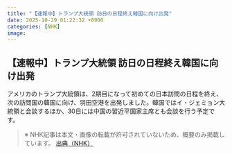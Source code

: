 ```yaml
---
title: "【速報中】トランプ大統領 訪日の日程終え韓国に向け出発"
date: 2025-10-29 01:22:32 +0900
categories: [NHK]
image: 
---
```

## 【速報中】トランプ大統領 訪日の日程終え韓国に向け出発

アメリカのトランプ大統領は、2期目になって初めての日本訪問の日程を終え、次の訪問国の韓国に向け、羽田空港を出発しました。韓国ではイ・ジェミョン大統領と会談するほか、30日には中国の習近平国家主席とも会談を行う予定です。

> ※ NHK記事は本文・画像の転載が許可されていないため、概要のみ掲載しています。
[出典（NHK）](http://www3.nhk.or.jp/news/html/20251029/k10014960651000.html)

